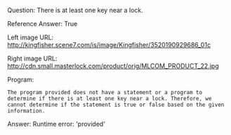 Question: There is at least one key near a lock.

Reference Answer: True

Left image URL: http://kingfisher.scene7.com/is/image/Kingfisher/3520190929686_01c

Right image URL: http://cdn.small.masterlock.com/product/orig/MLCOM_PRODUCT_22.jpg

Program:

```
The program provided does not have a statement or a program to determine if there is at least one key near a lock. Therefore, we cannot determine if the statement is true or false based on the given information.
```
Answer: Runtime error: 'provided'

